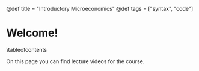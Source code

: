 @def title = "Introductory Microeconomics"
@def tags = ["syntax", "code"]

# Welcome!

\tableofcontents

On this page you can find lecture videos for the course.
